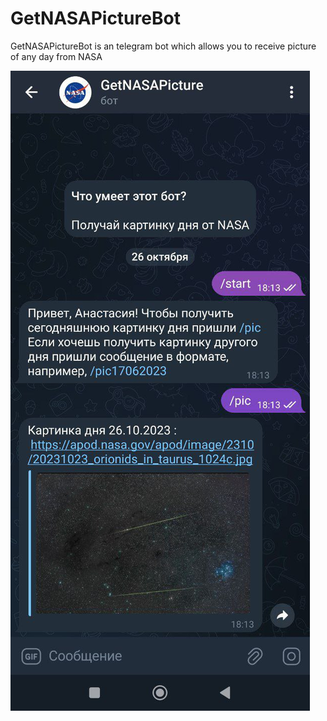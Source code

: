 # GetNASAPictureBot
GetNASAPictureBot is an telegram bot which allows you to receive picture of any day from NASA 
 


![Project screenshot](https://github.com/AnastasiaPleshkova/GetNASAPictureBot/blob/main/src/main/resources/screenshot.jpeg)

 